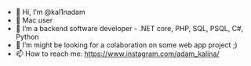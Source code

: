 - 👋 Hi, I’m @kal1nadam
- 🍎 Mac user
- 👀 I’m a backend software developer - .NET core, PHP, SQL, PSQL, C#, Python
- 💞️ I’m might be looking for a colaboration on some web app project ;)
- 📫 How to reach me: https://www.instagram.com/adam_kalina/

<!---
kal1nadam/kal1nadam is a ✨ special ✨ repository because its `README.md` (this file) appears on your GitHub profile.
You can click the Preview link to take a look at your changes.
--->
